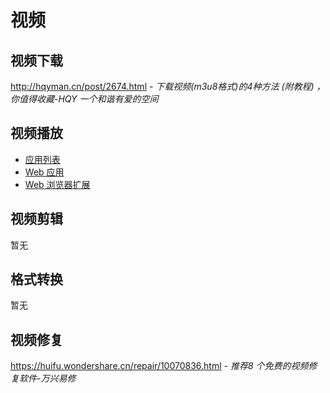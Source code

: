 # 视频

## 视频下载

http://hqyman.cn/post/2674.html - *下载视频(m3u8格式)的4种方法 (附教程) ，你值得收藏-HQY 一个和谐有爱的空间*

## 视频播放

- [应用列表](os/tools/app-list.md#音视频工具)
- [Web 应用](os/tools/web-app.md#音视频播放器)
- [Web 浏览器扩展](os/tools/browser/extensions/browser-extensions.md#下载工具)

## 视频剪辑

暂无

## 格式转换

暂无

## 视频修复

https://huifu.wondershare.cn/repair/10070836.html - *推荐8 个免费的视频修复软件-万兴易修*
